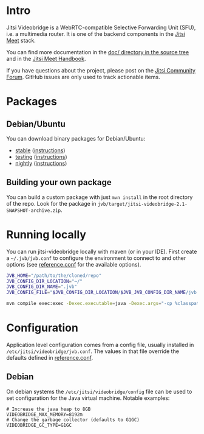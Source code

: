 # Intro

Jitsi Videobridge is a WebRTC-compatible Selective Forwarding Unit (SFU), i.e. a
multimedia router. It is one of the backend components in the [Jitsi Meet](https://github.com/jitsi/jitsi-meet) stack. 

You can find more documentation in the
[doc/ directory in the source tree](https://github.com/jitsi/jitsi-videobridge/tree/master/doc) and in the
[Jitsi Meet Handbook](https://jitsi.github.io/handbook/).

If you have questions about the project, please post on the [Jitsi Community Forum](https://community.jitsi.org/).
GitHub issues are only used to track actionable items.

# Packages

## Debian/Ubuntu
You can download binary packages for Debian/Ubuntu:
* [stable](https://download.jitsi.org/stable/) ([instructions](https://jitsi.org/downloads/ubuntu-debian-installations-instructions/))
* [testing](https://download.jitsi.org/testing/) ([instructions](https://jitsi.org/downloads/ubuntu-debian-installations-instructions-for-testing/))
* [nightly](https://download.jitsi.org/unstable/) ([instructions](https://jitsi.org/downloads/ubuntu-debian-installations-instructions-nightly/))

## Building your own package
You can build a custom package with just `mvn install` in the root directory of the repo. Look for the package in
`jvb/target/jitsi-videobridge-2.1-SNAPSHOT-archive.zip`.

# Running locally
You can run jitsi-videobridge locally with maven (or in your IDE). First create a `~/.jvb/jvb.conf` to configure the
environment to connect to and other options (see
[reference.conf](https://github.com/jitsi/jitsi-videobridge/blob/master/jvb/src/main/resources/reference.conf) for the
available options).

```sh
JVB_HOME="/path/to/the/cloned/repo"
JVB_CONFIG_DIR_LOCATION="~/"
JVB_CONFIG_DIR_NAME=".jvb"
JVB_CONFIG_FILE="$JVB_CONFIG_DIR_LOCATION/$JVB_JVB_CONFIG_DIR_NAME/jvb.conf"

mvn compile exec:exec -Dexec.executable=java -Dexec.args="-cp %classpath org.jitsi.videobridge.MainKt -Djava.library.path=$JVB_HOME/lib/native/linux-64 -Djava.util.logging.config.file=$JVB_HOME/lib/logging.properties -Dnet.java.sip.communicator.SC_HOME_DIR_LOCATION=$JVB_CONFIG_DIR_LOCATION -Dnet.java.sip.communicator.SC_HOME_DIR_NAME=$JVB_CONFIG_DIR_NAME -Dconfig.file=$JVB_CONFIG_FILE"
```

# Configuration
Application level configuration comes from a config file, usually installed in `/etc/jitsi/videobridge/jvb.conf`. The
values in that file override the defaults defined in
[reference.conf](https://github.com/jitsi/ice4j/blob/master/src/main/resources/reference.conf).

## Debian
On debian systems the `/etc/jitsi/videobridge/config` file can be used to set configuration for the Java virtual machine.
Notable examples:
```commandline
# Increase the java heap to 8GB
VIDEOBRIDGE_MAX_MEMORY=8192m
# Change the garbage collector (defaults to G1GC)
VIDEOBRIDGE_GC_TYPE=G1GC
```
